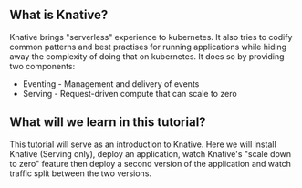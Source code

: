 ## What is Knative?
Knative brings "serverless" experience to kubernetes. It also tries to codify common patterns and best practises for running applications while hiding away the complexity of doing that on kubernetes. It does so by providing two components:
- Eventing - Management and delivery of events
- Serving - Request-driven compute that can scale to zero

## What will we learn in this tutorial?
This tutorial will serve as an introduction to Knative. Here we will install Knative (Serving only), deploy an application, watch Knative's "scale down to zero" feature then deploy a second version of the application and watch traffic split between the two versions.
